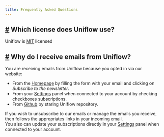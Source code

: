 ```yaml
---
title: Frequently Asked Questions
---
```


## [#](https://uniflow.io/docs/faq#which-license-does-uniflow-use) Which license does Uniflow use?

Uniflow is [MIT](https://choosealicense.com/licenses/mit) licensed

## [#](https://uniflow.io/docs/faq#why-do-i-receive-emails-from-uniflow) Why do I receive emails from Uniflow?

You are receiving emails from Uniflow because you opted in via our website:
- From the [Homepage](https://uniflow.io) by filling the form with your email and clicking on *Subscribe to the newsletter*.
- From your [Settings](https://uniflow.io/settings) panel when connected to your account by checking checkboxes subscriptions.
- From [Github](https://github.com/uniflow-io/uniflow) by staring Uniflow repository.

If you wish to unsubscribe to our emails or manage the emails you receive, then follows the appropriates links in your incoming email.  
You also can update your subscriptions directly in your [Settings](https://uniflow.io/settings) panel when connected to your account.
